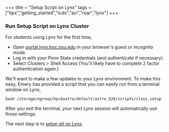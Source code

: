 +++
title = "Setup Script on Lynx"
tags = ["tips","getting_started","icds","aci","roar","lynx"]
+++

### Run Setup Script on Lynx Cluster

For students using Lynx for the first time,
- Open [portal.lynx.hpc.psu.edu](https://portal.lynx.hpc.psu.edu/) in your browser's guest or incognito mode.
- Log in with your Penn State credentials (and authenticate if necessary).
- Select Clusters > Shell Access (You'll likely have to complete 2 factor authentication again.)

We'll want to make a few updates to your Lynx environment.  To make this easy, Emery has provided a script that you can easily run from a terminal window on Lynx,
```shell
bash /storage/egroup/hpc4astro/default/astro_528/scripts/class_setup
```
<!--
If you’re curious, this will update your .bashrc startup script so that it automatically loads a module (so software for the course is in your path; `module use /storage/group/RISE/sw7/modules`), and move your .julia and .conda directories from the home filesystem to the work filesystem (since those can get rather large).  
-->
<!--
If you already have customized your Roar environment for your research, then you may want to look at the script and make changes incrementally, so you don’t accidentally break something.
<!--
If something does break, you can run `/storage/group/RISE/classroom/astro_528/scripts/class_setup restore` to undo the setup changes above.  
-->
After you exit the terminal, your next Lynx session will automatically use those settings.


The next step is to [setup git on Lynx](../git).

<!-- No longer required for Roar Collab
Now you're ready to move on to [starting ](../sshkeys/)
-->

